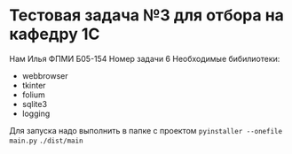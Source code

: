 # Тестовая задача №3 для отбора на кафедру 1С
Нам Илья ФПМИ Б05-154
Номер задачи 6
Необходимые бибилиотеки:
- webbrowser
- tkinter
- folium
- sqlite3
- logging

Для запуска надо выполнить в папке с проектом
`pyinstaller --onefile main.py`
`./dist/main`

